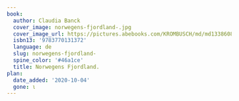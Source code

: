 ```yaml
---
book:
  author: Claudia Banck
  cover_image: norwegens-fjordland-.jpg
  cover_image_url: https://pictures.abebooks.com/KROMBUSCH/md/md1338608261.jpg
  isbn13: '9783770131372'
  language: de
  slug: norwegens-fjordland-
  spine_color: '#46a1ce'
  title: Norwegens Fjordland.
plan:
  date_added: '2020-10-04'
  gone: ι
---
```


